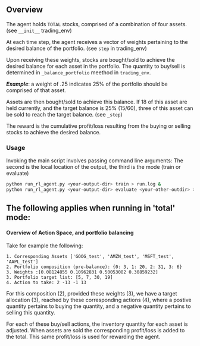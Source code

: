 ## Overview 
The agent holds ```TOTAL``` stocks, comprised of a combination of four assets. (see ```__init__``` trading_env)

At each time step, the agent receives a vector of weights pertaining to the desired balance of the portfolio. (see ```step``` in trading_env)

Upon receiving these weights, stocks are bought/sold to achieve the desired balance for each asset in the portfolio. The quantity to buy/sell is determined in ```_balance_portfolio``` meethod in ```trading_env```.

___Example___: a weight of .25 indicates 25% of the portfolio should be comprised of that asset.

Assets are then bought/sold to achieve this balance. If 18 of this asset are held currently, and the target balance is 25% (15/60), three of this asset can be sold to reach the target balance. (see ```_step```)

The reward is the cumulative profit/loss resulting from the buying or selling stocks to achieve the desired balance.

### Usage
Invoking the main script involves passing command line arguments:
The second is the local location of the output, the third is the mode (train or evaluate)

```bash
python run_rl_agent.py <your-output-dir> train > run.log &
python run_rl_agent.py <your-output-dir> evaluate <your-other-outdir> > eval.log &
```

## The following applies when running in 'total' mode:
#### Overview of Action Space, and portfolio balancing

Take for example the following:
```
1. Corresponding Assets ['GOOG_test', 'AMZN_test', 'MSFT_test', 'AAPL_test']
2. Portfolio composition (pre-balance): {0: 3, 1: 20, 2: 31, 3: 6}
3. Weights :[0.08124855 0.10962831 0.50053082 0.30859232]
3. Portfolio target list: [5, 7, 30, 19]
4. Action to take: 2 -13 -1 13
```

For this composition (2), provided these weights (3), we have a target allocation (3), reached by these 
corresponding actions (4), where a postive quantity pertains to buying the quantity, and a negative quantity
pertains to selling this quantity.


For each of these buy/sell actions, the inventory quantity for each asset is adjusted. When assets are sold 
the corresponding profit/loss is added to the total. This same profit/loss is used for rewarding the agent.

